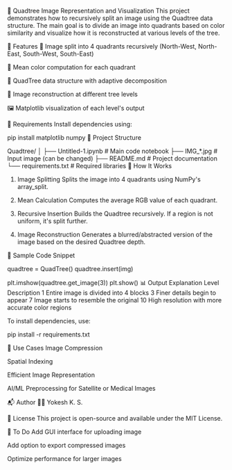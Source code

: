 🧠 Quadtree Image Representation and Visualization
This project demonstrates how to recursively split an image using the Quadtree data structure. The main goal is to divide an image into quadrants based on color similarity and visualize how it is reconstructed at various levels of the tree.


🧾 Features
📐 Image split into 4 quadrants recursively (North-West, North-East, South-West, South-East)

🎨 Mean color computation for each quadrant

🌳 QuadTree data structure with adaptive decomposition

🔁 Image reconstruction at different tree levels

🖼️ Matplotlib visualization of each level's output

🔧 Requirements
Install dependencies using:


pip install matplotlib numpy
📁 Project Structure

Quadtree/
│
├── Untitled-1.ipynb         # Main code notebook
├── IMG_*.jpg                # Input image (can be changed)
├── README.md                # Project documentation
└── requirements.txt         # Required libraries
🚀 How It Works
1. Image Splitting
Splits the image into 4 quadrants using NumPy's array_split.

2. Mean Calculation
Computes the average RGB value of each quadrant.

3. Recursive Insertion
Builds the Quadtree recursively. If a region is not uniform, it's split further.

4. Image Reconstruction
Generates a blurred/abstracted version of the image based on the desired Quadtree depth.

🧠 Sample Code Snippet

quadtree = QuadTree()
quadtree.insert(img)

plt.imshow(quadtree.get_image(3))
plt.show()
📊 Output Explanation
Level	Description
1	Entire image is divided into 4 blocks
3	Finer details begin to appear
7	Image starts to resemble the original
10	High resolution with more accurate color regions

To install dependencies, use:


pip install -r requirements.txt

📌 Use Cases
Image Compression

Spatial Indexing

Efficient Image Representation

AI/ML Preprocessing for Satellite or Medical Images

📬 Author
👨‍💻 Yokesh K. S.

📝 License
This project is open-source and available under the MIT License.

📎 To Do
 Add GUI interface for uploading image

 Add option to export compressed images

 Optimize performance for larger images

